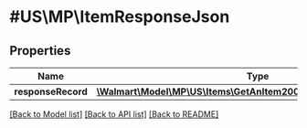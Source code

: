 # #US\MP\ItemResponseJson

## Properties

Name | Type | Description | Notes
------------ | ------------- | ------------- | -------------
**responseRecord** | [**\Walmart\Model\MP\US\Items\GetAnItem200ResponseResponseRecord**](GetAnItem200ResponseResponseRecord.md) |  | [optional]


[[Back to Model list]](../) [[Back to API list]](../../Api/US/MP) [[Back to README]](../../README.md)
